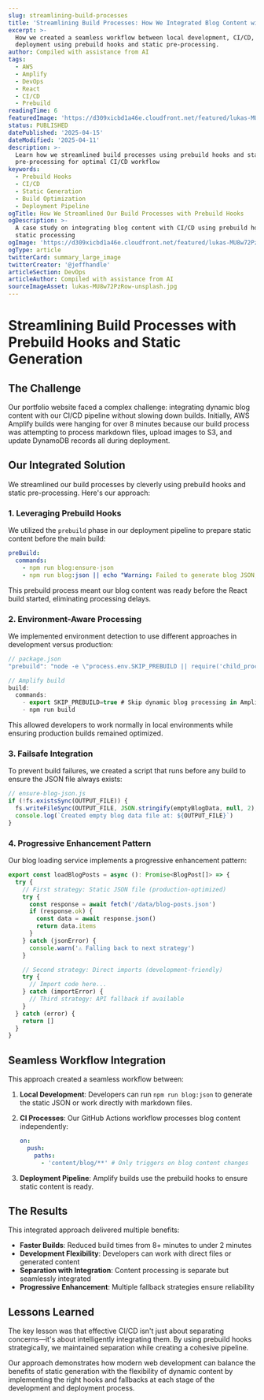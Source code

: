 ```yaml
---
slug: streamlining-build-processes
title: 'Streamlining Build Processes: How We Integrated Blog Content with CI/CD'
excerpt: >-
  How we created a seamless workflow between local development, CI/CD, and
  deployment using prebuild hooks and static pre-processing.
author: Compiled with assistance from AI
tags:
  - AWS
  - Amplify
  - DevOps
  - React
  - CI/CD
  - Prebuild
readingTime: 6
featuredImage: 'https://d309xicbd1a46e.cloudfront.net/featured/lukas-MU8w72PzRow-unsplash.webp'
status: PUBLISHED
datePublished: '2025-04-15'
dateModified: '2025-04-11'
description: >-
  Learn how we streamlined build processes using prebuild hooks and static
  pre-processing for optimal CI/CD workflow
keywords:
  - Prebuild Hooks
  - CI/CD
  - Static Generation
  - Build Optimization
  - Deployment Pipeline
ogTitle: How We Streamlined Our Build Processes with Prebuild Hooks
ogDescription: >-
  A case study on integrating blog content with CI/CD using prebuild hooks and
  static processing
ogImage: 'https://d309xicbd1a46e.cloudfront.net/featured/lukas-MU8w72PzRow-unsplash.webp'
ogType: article
twitterCard: summary_large_image
twitterCreator: '@jeffhandle'
articleSection: DevOps
articleAuthor: Compiled with assistance from AI
sourceImageAsset: lukas-MU8w72PzRow-unsplash.jpg
---
```


# Streamlining Build Processes with Prebuild Hooks and Static Generation

## The Challenge

Our portfolio website faced a complex challenge: integrating dynamic blog content with our CI/CD pipeline without slowing down builds. Initially, AWS Amplify builds were hanging for over 8 minutes because our build process was attempting to process markdown files, upload images to S3, and update DynamoDB records all during deployment.

## Our Integrated Solution

We streamlined our build processes by cleverly using prebuild hooks and static pre-processing. Here's our approach:

### 1. Leveraging Prebuild Hooks

We utilized the `prebuild` phase in our deployment pipeline to prepare static content before the main build:

```yaml
preBuild:
  commands:
    - npm run blog:ensure-json
    - npm run blog:json || echo "Warning: Failed to generate blog JSON, using fallback"
```

This prebuild process meant our blog content was ready before the React build started, eliminating processing delays.

### 2. Environment-Aware Processing

We implemented environment detection to use different approaches in development versus production:

```typescript
// package.json
"prebuild": "node -e \"process.env.SKIP_PREBUILD || require('child_process').execSync('npm run blog:json', {stdio: 'inherit'})\"",

// Amplify build
build:
  commands:
    - export SKIP_PREBUILD=true # Skip dynamic blog processing in Amplify
    - npm run build
```

This allowed developers to work normally in local environments while ensuring production builds remained optimized.

### 3. Failsafe Integration

To prevent build failures, we created a script that runs before any build to ensure the JSON file always exists:

```javascript
// ensure-blog-json.js
if (!fs.existsSync(OUTPUT_FILE)) {
  fs.writeFileSync(OUTPUT_FILE, JSON.stringify(emptyBlogData, null, 2), 'utf-8')
  console.log(`Created empty blog data file at: ${OUTPUT_FILE}`)
}
```

### 4. Progressive Enhancement Pattern

Our blog loading service implements a progressive enhancement pattern:

```typescript
export const loadBlogPosts = async (): Promise<BlogPost[]> => {
  try {
    // First strategy: Static JSON file (production-optimized)
    try {
      const response = await fetch('/data/blog-posts.json')
      if (response.ok) {
        const data = await response.json()
        return data.items
      }
    } catch (jsonError) {
      console.warn('⚠️ Falling back to next strategy')
    }

    // Second strategy: Direct imports (development-friendly)
    try {
      // Import code here...
    } catch (importError) {
      // Third strategy: API fallback if available
    }
  } catch (error) {
    return []
  }
}
```

## Seamless Workflow Integration

This approach created a seamless workflow between:

1. **Local Development**: Developers can run `npm run blog:json` to generate the static JSON or work directly with markdown files.

2. **CI Processes**: Our GitHub Actions workflow processes blog content independently:

   ```yaml
   on:
     push:
       paths:
         - 'content/blog/**' # Only triggers on blog content changes
   ```

3. **Deployment Pipeline**: Amplify builds use the prebuild hooks to ensure static content is ready.

## The Results

This integrated approach delivered multiple benefits:

- **Faster Builds**: Reduced build times from 8+ minutes to under 2 minutes
- **Development Flexibility**: Developers can work with direct files or generated content
- **Separation with Integration**: Content processing is separate but seamlessly integrated
- **Progressive Enhancement**: Multiple fallback strategies ensure reliability

## Lessons Learned

The key lesson was that effective CI/CD isn't just about separating concerns—it's about intelligently integrating them. By using prebuild hooks strategically, we maintained separation while creating a cohesive pipeline.

Our approach demonstrates how modern web development can balance the benefits of static generation with the flexibility of dynamic content by implementing the right hooks and fallbacks at each stage of the development and deployment process.
